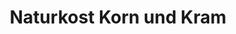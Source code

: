 ---
title: "Naturkost Korn und Kram"
url: /holzminden/naturkost-korn-und-kram/
shop: Lebensmittel
---